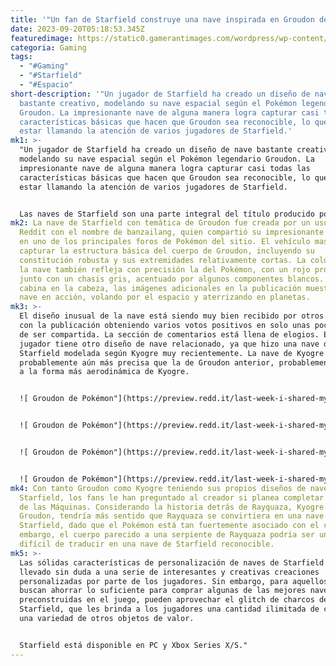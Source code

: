 ```yaml
---
title: '"Un fan de Starfield construye una nave inspirada en Groudon de Pokémon"'
date: 2023-09-20T05:18:53.345Z
featuredimage: https://static0.gamerantimages.com/wordpress/wp-content/uploads/2023/09/starfield-ship-groudon-pokemon.jpg?q=50&fit=contain&w=1140&h=&dpr=1.5
categoria: Gaming
tags:
  - "#Gaming"
  - "#Starfield"
  - "#Espacio"
short-description: '"Un jugador de Starfield ha creado un diseño de nave
  bastante creativo, modelando su nave espacial según el Pokémon legendario
  Groudon. La impresionante nave de alguna manera logra capturar casi todas las
  características básicas que hacen que Groudon sea reconocible, lo que parece
  estar llamando la atención de varios jugadores de Starfield.'
mk1: >-
  "Un jugador de Starfield ha creado un diseño de nave bastante creativo,
  modelando su nave espacial según el Pokémon legendario Groudon. La
  impresionante nave de alguna manera logra capturar casi todas las
  características básicas que hacen que Groudon sea reconocible, lo que parece
  estar llamando la atención de varios jugadores de Starfield.


  Las naves de Starfield son una parte integral del título producido por Bethesda, ya que se requieren para llegar a cualquiera de los más de 1,000 planetas visitables. Más allá de ser un medio de transporte, las naves espaciales de Starfield actúan como el hogar móvil del jugador, con interiores completamente personalizables y una amplia gama de componentes como módulos de carga, motores, armamento y más. Aunque hay una variedad de naves comprables en Starfield que a menudo vienen con estadísticas en el extremo superior del espectro, la comunidad de jugadores ha estado demostrando su creatividad con construcciones personalizadas imaginativas.
mk2: La nave de Starfield con temática de Groudon fue creada por un usuario de
  Reddit con el nombre de banzailang, quien compartió su impresionante creación
  en uno de los principales foros de Pokémon del sitio. El vehículo masivo logra
  capturar la estructura básica del cuerpo de Groudon, incluyendo su
  constitución robusta y sus extremidades relativamente cortas. La coloración de
  la nave también refleja con precisión la del Pokémon, con un rojo profundo
  junto con un chasis gris, acentuado por algunos componentes blancos. Con la
  cabina en la cabeza, las imágenes adicionales en la publicación muestran la
  nave en acción, volando por el espacio y aterrizando en planetas.
mk3: >-
  El diseño inusual de la nave está siendo muy bien recibido por otros usuarios,
  con la publicación obteniendo varios votos positivos en solo unas pocas horas
  de ser compartida. La sección de comentarios está llena de elogios. El mismo
  jugador tiene otro diseño de nave relacionado, ya que hizo una nave de
  Starfield modelada según Kyogre muy recientemente. La nave de Kyogre es
  probablemente aún más precisa que la de Groudon anterior, probablemente debido
  a la forma más aerodinámica de Kyogre.


  ![ Groudon de Pokémon"](https://preview.redd.it/last-week-i-shared-my-kyogre-ship-in-starfield-heres-my-v0-bkyq0vdo5apb1.jpg?width=1080&crop=smart&auto=webp&s=77db7cc54c4ab710d2084ce3b49dc2f4e300d896 " Groudon de Pokémon\"")


  ![ Groudon de Pokémon"](https://preview.redd.it/last-week-i-shared-my-kyogre-ship-in-starfield-heres-my-v0-iwhe11go5apb1.jpg?width=1080&crop=smart&auto=webp&s=a2ec3684d595b1cfb061735afb6c8adbf824ac78 " Groudon de Pokémon\"")


  ![ Groudon de Pokémon"](https://preview.redd.it/last-week-i-shared-my-kyogre-ship-in-starfield-heres-my-v0-hawu6mio5apb1.png?width=1080&crop=smart&auto=webp&s=708b4a9984029d707089515f664f15a15e91900a " Groudon de Pokémon\"")


  ![ Groudon de Pokémon"](https://preview.redd.it/last-week-i-shared-my-kyogre-ship-in-starfield-heres-my-v0-4pd6auqo5apb1.png?width=1080&crop=smart&auto=webp&s=6d557b14806bf3e8e5901156486ab8ccd4191f0e " Groudon de Pokémon\"")
mk4: Con tanto Groudon como Kyogre teniendo sus propios diseños de naves en
  Starfield, los fans le han preguntado al creador si planea completar el Trío
  de las Máquinas. Considerando la historia detrás de Rayquaza, Kyogre y
  Groudon, tendría más sentido que Rayquaza se convirtiera en una nave de
  Starfield, dado que el Pokémon está tan fuertemente asociado con el cielo. Sin
  embargo, el cuerpo parecido a una serpiente de Rayquaza podría ser una tarea
  difícil de traducir en una nave de Starfield reconocible.
mk5: >-
  Las sólidas características de personalización de naves de Starfield han
  llevado sin duda a una serie de interesantes y creativas creaciones
  personalizadas por parte de los jugadores. Sin embargo, para aquellos que
  buscan ahorrar lo suficiente para comprar algunas de las mejores naves
  preconstruidas en el juego, pueden aprovechar el glitch de charcos de
  Starfield, que les brinda a los jugadores una cantidad ilimitada de créditos y
  una variedad de otros objetos de valor.


  Starfield está disponible en PC y Xbox Series X/S."
---
```


